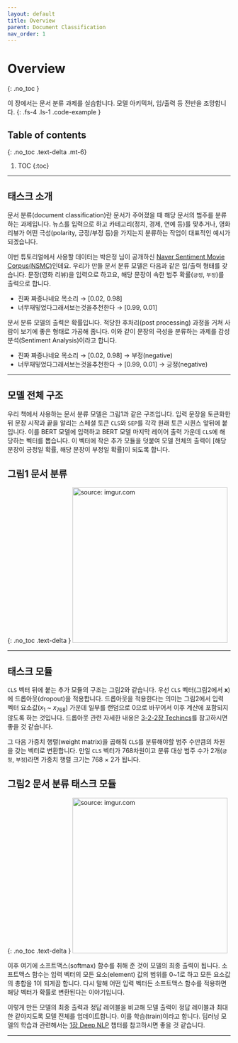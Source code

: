 ```yaml
---
layout: default
title: Overview
parent: Document Classification
nav_order: 1
---
```


# Overview
{: .no_toc }

이 장에서는 문서 분류 과제를 실습합니다. 모델 아키텍처, 입/출력 등 전반을 조망합니다.
{: .fs-4 .ls-1 .code-example }

## Table of contents
{: .no_toc .text-delta .mt-6}

1. TOC
{:toc}

---

## 태스크 소개

문서 분류(document classification)란 문서가 주어졌을 때 해당 문서의 범주를 분류하는 과제입니다. 뉴스를 입력으로 하고 카테고리(정치, 경제, 연예 등)를 맞추거나, 영화 리뷰가 어떤 극성(polarity, 긍정/부정 등)을 가지는지 분류하는 작업이 대표적인 예시가 되겠습니다.

이번 튜토리얼에서 사용할 데이터는 박은정 님이 공개하신 [Naver Sentiment Movie Corpus(NSMC)](https://github.com/e9t/nsmc)인데요. 우리가 만들 문서 분류 모델은 다음과 같은 입/출력 형태를 갖습니다. 문장(영화 리뷰)을 입력으로 하고요, 해당 문장이 속한 범주 확률(`긍정`, `부정`)를 출력으로 합니다.

- 진짜 짜증나네요 목소리 → [0.02, 0.98]
- 너무재밓었다그래서보는것을추천한다 → [0.99, 0.01]

문서 분류 모델의 출력은 확률입니다. 적당한 후처리(post processing) 과정을 거쳐 사람이 보기에 좋은 형태로 가공해 줍니다. 이와 같이 문장의 극성을 분류하는 과제를 감성 분석(Sentiment Analysis)이라고 합니다.

- 진짜 짜증나네요 목소리 → [0.02, 0.98] → 부정(negative)
- 너무재밓었다그래서보는것을추천한다 → [0.99, 0.01] → 긍정(negative)


---

## 모델 전체 구조

우리 책에서 사용하는 문서 분류 모델은 그림1과 같은 구조입니다. 입력 문장을 토큰화한 뒤 문장 시작과 끝을 알리는 스페셜 토큰 `CLS`와 `SEP`를 각각 원래 토큰 시퀀스 앞뒤에 붙입니다. 이를 BERT 모델에 입력하고 BERT 모델 마지막 레이어 출력 가운데 `CLS`에 해당하는 벡터를 뽑습니다. 이 벡터에 작은 추가 모듈을 덧붙여 모델 전체의 출력이 [해당 문장이 긍정일 확률, 해당 문장이 부정일 확률]이 되도록 합니다.

## **그림1** 문서 분류
{: .no_toc .text-delta }
<img src="https://i.imgur.com/5lpkDEB.png" width="350px" title="source: imgur.com" />


---

## 태스크 모듈


`CLS` 벡터 뒤에 붙는 추가 모듈의 구조는 그림2와 같습니다. 우선 `CLS` 벡터(그림2에서 $\mathbf{x}$)에 드롭아웃(dropout)을 적용합니다. 드롭아웃을 적용한다는 의미는 그림2에서 입력 벡터 요소값($x_1$ \~ $x_{768}$) 가운데 일부를 랜덤으로 0으로 바꾸어서 이후 계산에 포함되지 않도록 하는 것입니다. 드롭아웃 관련 자세한 내용은 [3-2-2장 Techincs](https://ratsgo.github.io/nlpbook/docs/language_model/tr_technics)를 참고하시면 좋을 것 같습니다.

그 다음 가중치 행렬(weight matrix)을 곱해줘 `CLS`를 분류해야할 범주 수만큼의 차원을 갖는 벡터로 변환합니다. 만일 `CLS` 벡터가 768차원이고 분류 대상 범주 수가 2개(`긍정`, `부정`)라면 가중치 행렬 크기는 768 $\times$ 2가 됩니다. 

## **그림2** 문서 분류 태스크 모듈
{: .no_toc .text-delta }
<img src="https://i.imgur.com/NwcI0H2.png" width="350px" title="source: imgur.com" />

이후 여기에 소프트맥스(softmax) 함수를 취해 준 것이 모델의 최종 출력이 됩니다. 소프트맥스 함수는 입력 벡터의 모든 요소(element) 값의 범위를 0\~1로 하고 모든 요소값의 총합을 1이 되게끔 합니다. 다시 말해 어떤 입력 벡터든 소프트맥스 함수를 적용하면 해당 벡터가 확률로 변환된다는 이야기입니다. 

이렇게 만든 모델의 최종 출력과 정답 레이블을 비교해 모델 출력이 정답 레이블과 최대한 같아지도록 모델 전체를 업데이트합니다. 이를 학습(train)이라고 합니다. 딥러닝 모델의 학습과 관련해서는 [1장 Deep NLP](https://ratsgo.github.io/nlpbook/docs/introduction/deepnlp/) 챕터를 참고하시면 좋을 것 같습니다.


---
